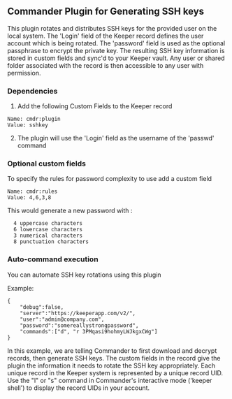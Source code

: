 Commander Plugin for Generating SSH keys
----

This plugin rotates and distributes SSH keys for the provided user on the local system.  The 'Login' field of the Keeper record defines the user account which is being rotated. The 'password' field is used as the optional passphrase to encrypt the private key.  The resulting SSH key information is stored in custom fields and sync'd to your Keeper vault.  Any user or shared folder associated with the record is then accessible to any user with permission.

### Dependencies 

1) Add the following Custom Fields to the Keeper record

```
Name: cmdr:plugin
Value: sshkey
```

2) The plugin will use the 'Login' field as the username of the 'passwd' command

### Optional custom fields

To specify the rules for password complexity to use add a custom field

```
Name: cmdr:rules
Value: 4,6,3,8
```

This would generate a new password with :
```
  4 uppercase characters
  6 lowercase characters
  3 numerical characters
  8 punctuation characters
```

### Auto-command execution

You can automate SSH key rotations using this plugin

Example:

```
{                                                                               
    "debug":false,
    "server":"https://keeperapp.com/v2/",
    "user":"admin@company.com",
    "password":"somereallystrongpassword",
    "commands":["d", "r 3PMqasi9hohmyLWJkgxCWg"]
}
```

In this example, we are telling Commander to first download and decrypt records, then generate SSH keys. The custom fields in the record give the plugin the information it needs to rotate the SSH key appropriately. Each unique record in the Keeper system is represented by a unique record UID.  Use the "l" or "s" command in Commander's interactive mode ('keeper shell') to display the record UIDs in your account.

